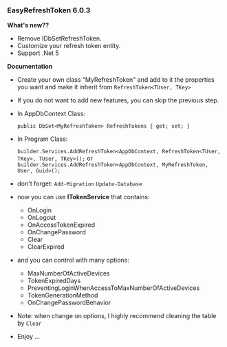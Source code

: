 ### **EasyRefreshToken 6.0.3**

**What's new??** 
- Remove IDbSetRefreshToken.
- Customize your refresh token entity.
- Support .Net 5

**Documentation** 

- Create your own class "MyRefreshToken" and add to it the properties you want and make it inherit from `RefreshToken<TUser, TKey>`
- If you do not want to add new features, you can skip the previous step.

- In AppDbContext Class:

  `public DbSet<MyRefreshToken> RefreshTokens { get; set; }`

- In Program Class: 

   `builder.Services.AddRefreshToken<AppDbContext, RefreshToken<TUser, TKey>, TUser, TKey>();`
or `builder.Services.AddRefreshToken<AppDbContext, MyRefreshToken, User, Guid>();`

- don't forget:
  `Add-Migration`
  `Update-Database`

- now you can use **ITokenService<TKey>** that contains:

  - OnLogin
  - OnLogout
  - OnAccessTokenExpired
  - OnChangePassword
  - Clear
  - ClearExpired

- and you can control with many options:

  - MaxNumberOfActiveDevices
  - TokenExpiredDays
  - PreventingLoginWhenAccessToMaxNumberOfActiveDevices
  - TokenGenerationMethod
  - OnChangePasswordBehavior

- Note: when change on options, I highly recommend cleaning the table by `Clear`

- Enjoy ... 
